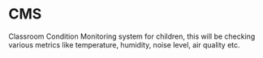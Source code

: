 # CMS
Classroom Condition Monitoring system for children, this will be checking various metrics like temperature, humidity, noise level, air quality etc. 
